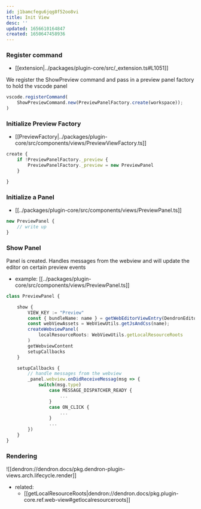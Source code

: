 ```yaml
---
id: j1bamcfegu6jqg8f52oo8vi
title: Init View
desc: ''
updated: 1656610164847
created: 1650647458936
---
```


### Register command
- [[extension|../packages/plugin-core/src/_extension.ts#L1051]]

We register the ShowPreview command and pass in a preview panel factory to hold the vscode panel

```ts
vscode.registerCommand(
    ShowPreviewCommand.new(PreviewPanelFactory.create(workspace));
)
```

### Initialize Preview Factory
- [[PreviewFactory|../packages/plugin-core/src/components/views/PreviewViewFactory.ts]]

```ts
create {
    if !PreviewPanelFactory._preview { 
        PreviewPanelFactory._preview = new PreviewPanel
    }

}
```

### Initialize a Panel
- [[../packages/plugin-core/src/components/views/PreviewPanel.ts]]

```ts
new PreviewPanel {
    // write up 
}

```

### Show Panel
Panel is created. Handles messages from the webview and will update the editor on certain preview events

- example: [[../packages/plugin-core/src/components/views/PreviewPanel.ts]]

```ts
class PreviewPanel {

    show {
        VIEW_KEY := "Preview"
        const { bundleName: name } = getWebEditorViewEntry(DendronEditorViewKey[KEY]);
        const webViewAssets = WebViewUtils.getJsAndCss(name);
        createWebviewPanel(
            localResourceRoots: WebViewUtils.getLocalResourceRoots
        )
        getWebviewContent
        setupCallbacks
    }

    setupCallbacks {
        // handle messages from the webview
        _panel.webview.onDidReceiveMessag(msg => {
            switch(msg.type)
                case MESSAGE_DISPATCHER_READY {
                    ...
                }
                case ON_CLICK {
                    ...
                }
                ...
        })
    }
}
```

### Rendering
![[dendron://dendron.docs/pkg.dendron-plugin-views.arch.lifecycle.render]]

- related:
  - [[getLocalResourceRoots|dendron://dendron.docs/pkg.plugin-core.ref.web-view#getlocalresourceroots]]
